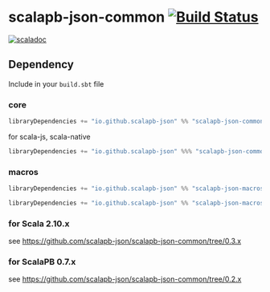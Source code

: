 # scalapb-json-common [![Build Status](https://travis-ci.org/scalapb-json/scalapb-json-common.svg?branch=master)](https://travis-ci.org/scalapb-json/scalapb-json-common)
[![scaladoc](https://javadoc-badge.appspot.com/io.github.scalapb-json/scalapb-json-common_2.12.svg?label=scaladoc)](https://javadoc-badge.appspot.com/io.github.scalapb-json/scalapb-json-common_2.12/scalapb_json/index.html?javadocio=true)

## Dependency

Include in your `build.sbt` file

### core

```scala
libraryDependencies += "io.github.scalapb-json" %% "scalapb-json-common" % "0.4.0"
```

for scala-js, scala-native

```scala
libraryDependencies += "io.github.scalapb-json" %%% "scalapb-json-common" % "0.4.0"
```

### macros

```scala
libraryDependencies += "io.github.scalapb-json" %% "scalapb-json-macros" % "0.4.0"
```

```scala
libraryDependencies += "io.github.scalapb-json" %% "scalapb-json-macros-java" % "0.4.0"
```

### for Scala 2.10.x

see https://github.com/scalapb-json/scalapb-json-common/tree/0.3.x

### for ScalaPB 0.7.x

see https://github.com/scalapb-json/scalapb-json-common/tree/0.2.x
